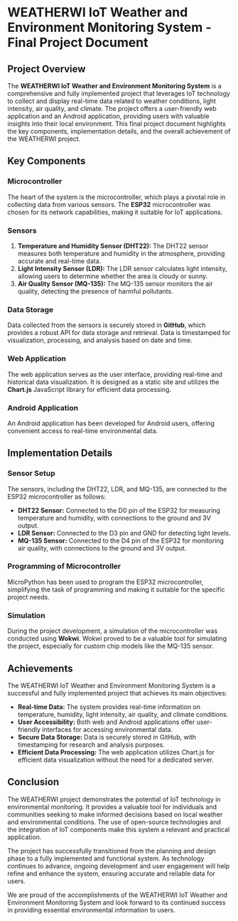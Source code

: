 # WEATHERWI IoT Weather and Environment Monitoring System - Final Project Document

## Project Overview

The **WEATHERWI IoT Weather and Environment Monitoring System** is a comprehensive and fully implemented project that leverages IoT technology to collect and display real-time data related to weather conditions, light intensity, air quality, and climate. The project offers a user-friendly web application and an Android application, providing users with valuable insights into their local environment. This final project document highlights the key components, implementation details, and the overall achievement of the WEATHERWI project.

## Key Components

### Microcontroller

The heart of the system is the microcontroller, which plays a pivotal role in collecting data from various sensors. The **ESP32** microcontroller was chosen for its network capabilities, making it suitable for IoT applications.

### Sensors

1. **Temperature and Humidity Sensor (DHT22):** The DHT22 sensor measures both temperature and humidity in the atmosphere, providing accurate and real-time data.
2. **Light Intensity Sensor (LDR):** The LDR sensor calculates light intensity, allowing users to determine whether the area is cloudy or sunny.
3. **Air Quality Sensor (MQ-135):** The MQ-135 sensor monitors the air quality, detecting the presence of harmful pollutants.

### Data Storage

Data collected from the sensors is securely stored in **GitHub**, which provides a robust API for data storage and retrieval. Data is timestamped for visualization, processing, and analysis based on date and time.

### Web Application

The web application serves as the user interface, providing real-time and historical data visualization. It is designed as a static site and utilizes the **Chart.js** JavaScript library for efficient data processing.

### Android Application

An Android application has been developed for Android users, offering convenient access to real-time environmental data.

## Implementation Details

### Sensor Setup

The sensors, including the DHT22, LDR, and MQ-135, are connected to the ESP32 microcontroller as follows:

- **DHT22 Sensor:** Connected to the D0 pin of the ESP32 for measuring temperature and humidity, with connections to the ground and 3V output.
- **LDR Sensor:** Connected to the D3 pin and GND for detecting light levels.
- **MQ-135 Sensor:** Connected to the D4 pin of the ESP32 for monitoring air quality, with connections to the ground and 3V output.

### Programming of Microcontroller

MicroPython has been used to program the ESP32 microcontroller, simplifying the task of programming and making it suitable for the specific project needs.

### Simulation

During the project development, a simulation of the microcontroller was conducted using **Wokwi**. Wokwi proved to be a valuable tool for simulating the project, especially for custom chip models like the MQ-135 sensor.

## Achievements

The WEATHERWI IoT Weather and Environment Monitoring System is a successful and fully implemented project that achieves its main objectives:

- **Real-time Data:** The system provides real-time information on temperature, humidity, light intensity, air quality, and climate conditions.
- **User Accessibility:** Both web and Android applications offer user-friendly interfaces for accessing environmental data.
- **Secure Data Storage:** Data is securely stored in GitHub, with timestamping for research and analysis purposes.
- **Efficient Data Processing:** The web application utilizes Chart.js for efficient data visualization without the need for a dedicated server.

## Conclusion

The WEATHERWI project demonstrates the potential of IoT technology in environmental monitoring. It provides a valuable tool for individuals and communities seeking to make informed decisions based on local weather and environmental conditions. The use of open-source technologies and the integration of IoT components make this system a relevant and practical application.

The project has successfully transitioned from the planning and design phase to a fully implemented and functional system. As technology continues to advance, ongoing development and user engagement will help refine and enhance the system, ensuring accurate and reliable data for users.

We are proud of the accomplishments of the WEATHERWI IoT Weather and Environment Monitoring System and look forward to its continued success in providing essential environmental information to users.

